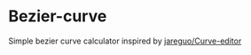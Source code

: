 # Bezier-curve 

Simple bezier curve calculator inspired by [jareguo/Curve-editor](https://github.com/jareguo/curve-editor)